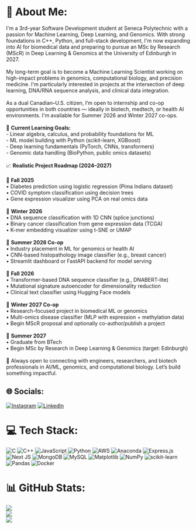 # 💫 About Me:
I'm a 3rd-year Software Development student at Seneca Polytechnic with a passion for Machine Learning, Deep Learning, and Genomics. With strong foundations in C++, Python, and full-stack development, I'm now expanding into AI for biomedical data and preparing to pursue an MSc by Research (MScR) in Deep Learning & Genomics at the University of Edinburgh in 2027.<br><br>My long-term goal is to become a Machine Learning Scientist working on high-impact problems in genomics, computational biology, and precision medicine. I'm particularly interested in projects at the intersection of deep learning, DNA/RNA sequence analysis, and clinical data integration.<br><br>As a dual Canadian–U.S. citizen, I’m open to internship and co-op opportunities in both countries — ideally in biotech, medtech, or health AI environments. I'm available for Summer 2026 and Winter 2027 co-ops.<br><br>🧠 **Current Learning Goals:**<br>- Linear algebra, calculus, and probability foundations for ML<br>- ML model building with Python (scikit-learn, XGBoost)<br>- Deep learning fundamentals (PyTorch, CNNs, transformers)<br>- Genomic data handling (BioPython, public omics datasets)<br><br>📈 **Realistic Project Roadmap (2024–2027)**<br><br>🔹 **Fall 2025**  <br>• Diabetes prediction using logistic regression (Pima Indians dataset)  <br>• COVID symptom classification using decision trees  <br>• Gene expression visualizer using PCA on real omics data  <br><br>🔹 **Winter 2026**  <br>• DNA sequence classification with 1D CNN (splice junctions)  <br>• Binary cancer classification from gene expression data (TCGA)  <br>• K-mer embedding visualizer using t-SNE or UMAP  <br><br>🔹 **Summer 2026 Co-op**  <br>• Industry placement in ML for genomics or health AI  <br>• CNN-based histopathology image classifier (e.g., breast cancer)  <br>• Streamlit dashboard or FastAPI backend for model serving  <br><br>🔹 **Fall 2026**  <br>• Transformer-based DNA sequence classifier (e.g., DNABERT-lite)  <br>• Mutational signature autoencoder for dimensionality reduction  <br>• Clinical text classifier using Hugging Face models  <br><br>🔹 **Winter 2027 Co-op**  <br>• Research-focused project in biomedical ML or genomics  <br>• Multi-omics disease classifier (MLP with expression + methylation data)  <br>• Begin MScR proposal and optionally co-author/publish a project  <br><br>🔹 **Summer 2027**  <br>• Graduate from BTech  <br>• Begin MSc by Research in Deep Learning & Genomics (target: Edinburgh)<br><br>🚀 Always open to connecting with engineers, researchers, and biotech professionals in AI/ML, genomics, and computational biology. Let’s build something impactful.


## 🌐 Socials:
[![Instagram](https://img.shields.io/badge/Instagram-%23E4405F.svg?logo=Instagram&logoColor=white)](https://instagram.com/CodyMacMLE) [![LinkedIn](https://img.shields.io/badge/LinkedIn-%230077B5.svg?logo=linkedin&logoColor=white)](https://linkedin.com/in/CodyMacMLE) 

# 💻 Tech Stack:
![C](https://img.shields.io/badge/c-%2300599C.svg?style=flat&logo=c&logoColor=white) ![C++](https://img.shields.io/badge/c++-%2300599C.svg?style=flat&logo=c%2B%2B&logoColor=white) ![JavaScript](https://img.shields.io/badge/javascript-%23323330.svg?style=flat&logo=javascript&logoColor=%23F7DF1E) ![Python](https://img.shields.io/badge/python-3670A0?style=flat&logo=python&logoColor=ffdd54) ![AWS](https://img.shields.io/badge/AWS-%23FF9900.svg?style=flat&logo=amazon-aws&logoColor=white) ![Anaconda](https://img.shields.io/badge/Anaconda-%2344A833.svg?style=flat&logo=anaconda&logoColor=white) ![Express.js](https://img.shields.io/badge/express.js-%23404d59.svg?style=flat&logo=express&logoColor=%2361DAFB) ![Next JS](https://img.shields.io/badge/Next-black?style=flat&logo=next.js&logoColor=white) ![MongoDB](https://img.shields.io/badge/MongoDB-%234ea94b.svg?style=flat&logo=mongodb&logoColor=white) ![MySQL](https://img.shields.io/badge/mysql-4479A1.svg?style=flat&logo=mysql&logoColor=white) ![Matplotlib](https://img.shields.io/badge/Matplotlib-%23ffffff.svg?style=flat&logo=Matplotlib&logoColor=black) ![NumPy](https://img.shields.io/badge/numpy-%23013243.svg?style=flat&logo=numpy&logoColor=white) ![scikit-learn](https://img.shields.io/badge/scikit--learn-%23F7931E.svg?style=flat&logo=scikit-learn&logoColor=white) ![Pandas](https://img.shields.io/badge/pandas-%23150458.svg?style=flat&logo=pandas&logoColor=white) ![Docker](https://img.shields.io/badge/docker-%230db7ed.svg?style=flat&logo=docker&logoColor=white)
# 📊 GitHub Stats:
![](https://github-readme-stats.vercel.app/api?username=CodyMacMLE&theme=default&hide_border=false&include_all_commits=true&count_private=true)<br/>
![](https://nirzak-streak-stats.vercel.app/?user=CodyMacMLE&theme=default&hide_border=false)<br/>
![](https://github-readme-stats.vercel.app/api/top-langs/?username=CodyMacMLE&theme=default&hide_border=false&include_all_commits=true&count_private=true&layout=compact)

<!-- Proudly created with GPRM ( https://gprm.itsvg.in ) -->

